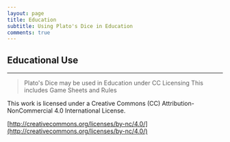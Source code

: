 ```yaml
---
layout: page
title: Education
subtitle: Using Plato's Dice in Education
comments: true
---
```


## Educational Use

---

> Plato's Dice may be used in Education under CC Licensing
> This includes Game Sheets and Rules

This work is licensed under a Creative Commons (CC) Attribution-NonCommercial 4.0 International License.

[http://creativecommons.org/licenses/by-nc/4.0/](http://creativecommons.org/licenses/by-nc/4.0/)


